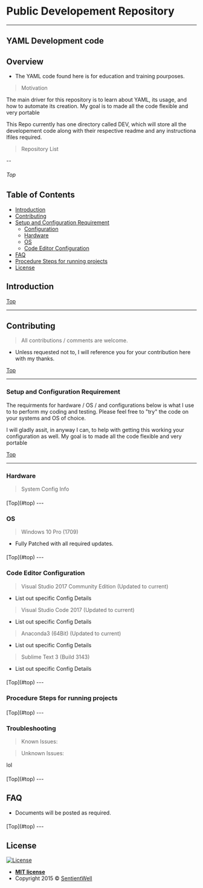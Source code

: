 <!---
<a href="https://github.com/TrunksLegendary/SentientWell"><img src="https://raw.githubusercontent.com/TrunksLegendary/SentientWell/master/Images/sw-cmyk.png?_sm_au_=iVVJFRM5TWW0R0TB" title="The Sentient Well" alt="SentientWell"></a>

<!-- [![FVCproductions](https://avatars1.githubusercontent.com/u/4284691?v=3&s=200)](https://github.com/TrunksLegendary/SentientWell) -->
<!---***INSERT GRAPHIC HERE (include hyperlink in image)***--->

# Public Developement Repository
---
## YAML Development code

## Overview
- The YAML code found here is for education and training pourposes.

> Motivation

  The main driver for this repository is to learn about YAML, its usage, and how to automate its creation.
  My goal is to made all the code flexible and very portable

This Repo currently has one directory called DEV, which will store all the developement code along with their respective readme and any instructiona lfiles required.

> Repository List

--
###### Top
## Table of Contents 

- [Introduction](#introduction)
- [Contributing](#contributing)
- [Setup and Configuration Requirement](#setup-and-configuration-requirement)
  - [Configuration](#config)
  - [Hardware](#hardware)
  - [OS](#os)
  - [Code Editor Configuration](#code-editor-configuration)
- [FAQ](#faq)
- [Procedure Steps for running projects](#procedures)
- [License](#license)


## Introduction



[Top](#top)

---

## Contributing

> All contributions / comments are welcome. 

- Unless requested not to, I will reference you for your contribution here with my thanks.



[Top](#top)

---
### Setup and Configuration Requirement
 
 The requirments for hardware / OS / and configurations below is what I use to to perform my coding and testing. Please feel free to "try" the code on your systems and OS of choice.

 I will gladly assit, in anyway I can, to help with getting this working your configuration as well. My goal is to made all the code flexible and very portable


[Top](#top)

---

### Hardware

> System Config Info

<h4></h4>
[Top](#top)
--- 

### OS

> Windows 10 Pro (1709)

- Fully Patched with all required updates.


<h4></h4>
[Top](#top)
---

### Code Editor Configuration

> Visual Studio 2017 Community Edition (Updated to current)
  - List out specific Config Details
  
> Visual Studio Code 2017 (Updated to current)
  - List out specific Config Details
  
> Anaconda3 (64Bit) (Updated to current)
  - List out specific Config Details
  
> Sublime Text 3 (Build 3143)
  - List out specific Config Details
 

<h4></h4>
[Top](#top)
---

### Procedure Steps for running projects


<h4></h4>
[Top](#top)
---

### Troubleshooting

> Known Issues:

> Unknown Issues:

lol


<h4></h4>
[Top](#top)
---

## FAQ

- Documents will be posted as required.


<h4></h4>
[Top](#top)
---

## License

[![License](https://img.shields.io/:license-mit-blue.svg?style=flat-square)](http://badges.mit-license.org)

- **[MIT license](http://opensource.org/licenses/mit-license.php)**
- Copyright 2015 © <a href="https://github.com/TrunksLegendary/SentientWell" target="_blank">SentientWell</a>
